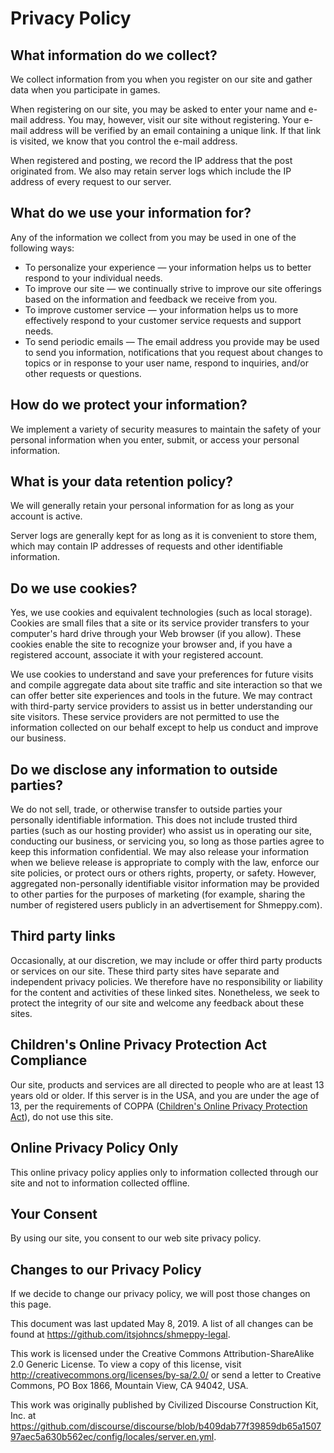 # Privacy Policy

## What information do we collect?

We collect information from you when you register on our site and gather data when you participate in games.

When registering on our site, you may be asked to enter your name and e-mail address. You may, however, visit our site without registering. Your e-mail address will be verified by an email containing a unique link. If that link is visited, we know that you control the e-mail address.

When registered and posting, we record the IP address that the post originated from. We also may retain server logs which include the IP address of every request to our server.

## What do we use your information for?

Any of the information we collect from you may be used in one of the following ways:

*   To personalize your experience &mdash; your information helps us to better respond to your individual needs.
*   To improve our site &mdash; we continually strive to improve our site offerings based on the information and feedback we receive from you.
*   To improve customer service &mdash; your information helps us to more effectively respond to your customer service requests and support needs.
*   To send periodic emails &mdash; The email address you provide may be used to send you information, notifications that you request about changes to topics or in response to your user name, respond to inquiries, and/or other requests or questions.

## How do we protect your information?

We implement a variety of security measures to maintain the safety of your personal information when you enter, submit, or access your personal information.

## What is your data retention policy?

We will generally retain your personal information for as long as your account is active.

Server logs are generally kept for as long as it is convenient to store them, which may contain IP addresses of requests and other identifiable information.

## Do we use cookies?

Yes, we use cookies and equivalent technologies (such as local storage). Cookies are small files that a site or its service provider transfers to your computer's hard drive through your Web browser (if you allow). These cookies enable the site to recognize your browser and, if you have a registered account, associate it with your registered account.

We use cookies to understand and save your preferences for future visits and compile aggregate data about site traffic and site interaction so that we can offer better site experiences and tools in the future. We may contract with third-party service providers to assist us in better understanding our site visitors. These service providers are not permitted to use the information collected on our behalf except to help us conduct and improve our business.

## Do we disclose any information to outside parties?

We do not sell, trade, or otherwise transfer to outside parties your personally identifiable information. This does not include trusted third parties (such as our hosting provider) who assist us in operating our site, conducting our business, or servicing you, so long as those parties agree to keep this information confidential. We may also release your information when we believe release is appropriate to comply with the law, enforce our site policies, or protect ours or others rights, property, or safety. However, aggregated non-personally identifiable visitor information may be provided to other parties for the purposes of marketing (for example, sharing the number of registered users publicly in an advertisement for Shmeppy.com).

## Third party links

Occasionally, at our discretion, we may include or offer third party products or services on our site. These third party sites have separate and independent privacy policies. We therefore have no responsibility or liability for the content and activities of these linked sites. Nonetheless, we seek to protect the integrity of our site and welcome any feedback about these sites.

## Children's Online Privacy Protection Act Compliance

Our site, products and services are all directed to people who are at least 13 years old or older. If this server is in the USA, and you are under the age of 13, per the requirements of COPPA ([Children's Online Privacy Protection Act](https://en.wikipedia.org/wiki/Children%27s_Online_Privacy_Protection_Act)), do not use this site.

## Online Privacy Policy Only

This online privacy policy applies only to information collected through our site and not to information collected offline.

## Your Consent

By using our site, you consent to our web site privacy policy.

## Changes to our Privacy Policy

If we decide to change our privacy policy, we will post those changes on this page.

This document was last updated May 8, 2019. A list of all changes can be found at https://github.com/itsjohncs/shmeppy-legal.

This work is licensed under the Creative Commons Attribution-ShareAlike 2.0 Generic License. To view a copy of this license, visit http://creativecommons.org/licenses/by-sa/2.0/ or send a letter to Creative Commons, PO Box 1866, Mountain View, CA 94042, USA.

This work was originally published by Civilized Discourse Construction Kit, Inc. at https://github.com/discourse/discourse/blob/b409dab77f39859db65a150797aec5a630b562ec/config/locales/server.en.yml.
